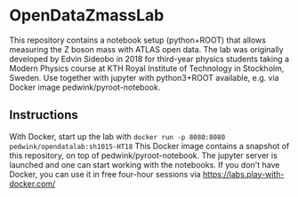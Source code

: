 # OpenDataZmassLab
This repository contains a notebook setup (python+ROOT) that allows measuring the Z boson mass with ATLAS open data.
The lab was originally developed by Edvin Sideobo in 2018 for third-year physics students taking a Modern Physics course at KTH Royal Institute of Technology in Stockholm, Sweden. Use together with jupyter with python3+ROOT available, e.g. via Docker image pedwink/pyroot-notebook.

## Instructions
With Docker, start up the lab with 
`docker run -p 8080:8080 pedwink/opendatalab:sh1015-HT18`
This Docker image contains a snapshot of this repository, on top of pedwink/pyroot-notebook.
The jupyter server is launched and one can start working with the notebooks. 
If you don't have Docker, you can use it in free four-hour sessions via https://labs.play-with-docker.com/
